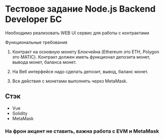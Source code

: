 # Тестовое задание Node.js Backend Developer БС

Необходимо реализовать WEB UI сервис для работы с контрактами

Функциональные требования
1. Контракт на основную монету Блокчейна (Ethereum это ETH, Polygon это MATIC).
   Контракт должен иметь функционал депозита монет, вывода монет, баланса монет.

2. На Веб интерфейсе надо сделать депозит, вывод, баланс монет.
3. Все действия с монетами выполнять через MetaMask.

## Cтэк
- Vue
- Solidity
- MetaMask

### На фрон акцент не ставить, важна работа с EVM и MetaMask